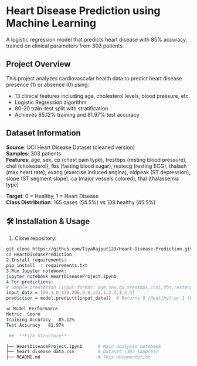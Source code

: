 # Heart Disease Prediction using Machine Learning

A logistic regression model that predicts heart disease with 85% accuracy, trained on clinical parameters from 303 patients.

##  Project Overview
This project analyzes cardiovascular health data to predict heart disease presence (1) or absence (0) using:
- 13 clinical features including age, cholesterol levels, blood pressure, etc.
- Logistic Regression algorithm
- 80-20 train-test split with stratification
- Achieves 85.12% training and 81.97% test accuracy

##  Dataset Information

**Source**: UCI Heart Disease Dataset (cleaned version)  
**Samples**: 303 patients  
**Features**: age, sex, cp (chest pain type), trestbps (resting blood pressure),
chol (cholesterol), fbs (fasting blood sugar), restecg (resting ECG),
thalach (max heart rate), exang (exercise induced angina),
oldpeak (ST depression), slope (ST segment slope),
ca (major vessels colored), thal (thalassemia type)

**Target**: 0 = Healthy, 1 = Heart Disease  
**Class Distribution**: 165 cases (54.5%) vs 138 healthy (45.5%)

## 🛠️ Installation & Usage

1. Clone repository:
```bash
git clone https://github.com/TiyaRajput123/Heart-Disease-Prediction.git
cd HeartDiseasePrediction
2.Install requirements:
pip install -r requirements.txt
3.Run Jupyter notebook:
jupyter notebook HeartDiseaseProject.ipynb
4.For predictions:
# Sample prediction (input format: age,sex,cp,trestbps,chol,fbs,restecg,thalach,exang,oldpeak,slope,ca,thal)
input_data = [60,1,0,130,206,0,0,132,1,2.4,1,2,3]
prediction = model.predict([input_data])  # Returns 0 (Healthy) or 1 (Heart Disease)

📊 Model Performance
Metric	Score
Training Accuracy	85.12%
Test Accuracy	81.97%

 ##  **File Structure**

├── HeartDiseaseProject.ipynb      # Main analysis notebook
├── heart_disease_data.csv         # Dataset (303 samples)
├── README.md                      # This documentation
